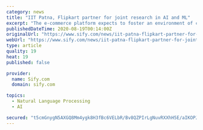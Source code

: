 ```yaml
---
category: news
title: "IIT Patna, Flipkart partner for joint research in AI and ML"
excerpt: "The e-commerce platform expects to foster an environment of collaboration in the areas of automation, AI, NLP and ML ... the Indian vernacular languages, according to the Institute. \"And at the same time will ensure that the translation process should ..."
publishedDateTime: 2020-08-19T00:14:00Z
originalUrl: "https://www.sify.com/news/iit-patna-flipkart-partner-for-joint-research-in-ai-and-ml-news-education-uisjlKhbggehb.html"
webUrl: "https://www.sify.com/news/iit-patna-flipkart-partner-for-joint-research-in-ai-and-ml-news-education-uisjlKhbggehb.html"
type: article
quality: 19
heat: 19
published: false

provider:
  name: Sify.com
  domain: sify.com

topics:
  - Natural Language Processing
  - AI

secured: "t5cmGnygN5AXGQ8Mm4ygk8H3fBc6VELbR/Bv8QZPIrLgNuvRXXhH5E/aIKOPJCOsArZ5SoPINZYswU1iUId3P9Ga/lgAlsawM5ZJAzBxk53erVQkKHw4PV8/R35XzhGq05TQo7dSWc5LGOuiZamRaoULqX8jAuCpfCMwuEUMJ2eRFDmyj21nNUtJX4jcrqWXdpKwIW4+ntKclQS1EJF7cgbcb3K1hh36oRw/xkd9d0wJPAwPZtoS989NmWD3YttkseHzhytEcR1/O4gY+k/0KPYUKWHfcEJg51my27CgeNEF8Qev2AcYt+2ymiGq0jJlvGshq6sr2UL/cU9VCEDBtg==;1QQ8xIfsHdD8S3RcK6ko/Q=="
---
```


